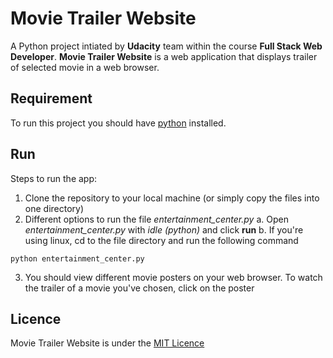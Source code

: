 # Movie Trailer Website

A Python project intiated by **Udacity** team within the course **Full Stack Web Developer**. 
**Movie Trailer Website** is a web application that displays trailer of selected movie in a web browser.

## Requirement
To run this project you should have [python](https://www.python.org/downloads/) installed.

## Run
Steps to run the app:
1. Clone the repository to your local machine (or simply copy the files into one directory)
2. Different options to run the file *entertainment_center.py*
a. Open *entertainment_center.py* with *idle (python)* and click **run**
b. If you're using linux, cd to the file directory and run the following command 
``` 
python entertainment_center.py
```
3. You should view different movie posters on your web browser. To watch the trailer of a movie you've chosen, click on the poster

## Licence
Movie Trailer Website is under the [MIT Licence](https://choosealicense.com/licenses/mit/)

